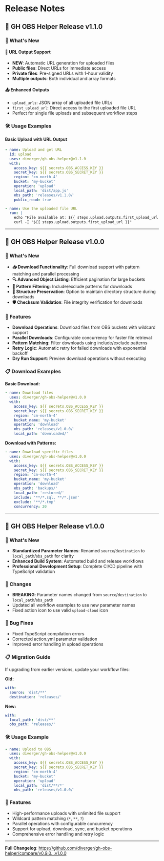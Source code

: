 # Release Notes

## 🚀 GH OBS Helper Release v1.1.0

### 🎯 What's New

#### 🔗 **URL Output Support**
- **NEW**: Automatic URL generation for uploaded files
- **Public files**: Direct URLs for immediate access
- **Private files**: Pre-signed URLs with 1-hour validity
- **Multiple outputs**: Both individual and array formats

#### 📤 **Enhanced Outputs**
- `upload_urls`: JSON array of all uploaded file URLs
- `first_upload_url`: Direct access to the first uploaded file URL
- Perfect for single file uploads and subsequent workflow steps

### 🛠️ Usage Examples

#### Basic Upload with URL Output
```yaml
- name: Upload and get URL
  id: upload
  uses: diverger/gh-obs-helper@v1.1.0
  with:
    access_key: ${{ secrets.OBS_ACCESS_KEY }}
    secret_key: ${{ secrets.OBS_SECRET_KEY }}
    region: 'cn-north-4'
    bucket: 'my-bucket'
    operation: 'upload'
    local_path: 'dist/app.js'
    obs_path: 'releases/v1.1.0/'
    public_read: true

- name: Use the uploaded file URL
  run: |
    echo "File available at: ${{ steps.upload.outputs.first_upload_url }}"
    curl -I "${{ steps.upload.outputs.first_upload_url }}"
```

---

## 🚀 GH OBS Helper Release v1.0.0

### 🎯 What's New

- **📥 Download Functionality**: Full download support with pattern matching and parallel processing
- **🔍 Advanced Object Listing**: Efficient pagination for large buckets
- **🎯 Pattern Filtering**: Include/exclude patterns for downloads
- **📁 Structure Preservation**: Option to maintain directory structure during downloads
- **🛡️ Checksum Validation**: File integrity verification for downloads

### 🔧 Features

- **Download Operations**: Download files from OBS buckets with wildcard support
- **Parallel Downloads**: Configurable concurrency for faster file retrieval
- **Pattern Matching**: Filter downloads using include/exclude patterns
- **Retry Logic**: Automatic retry for failed downloads with exponential backoff
- **Dry Run Support**: Preview download operations without executing

### 📋 Download Examples

**Basic Download:**
```yaml
- name: Download files
  uses: diverger/gh-obs-helper@v1.0.0
  with:
    access_key: ${{ secrets.OBS_ACCESS_KEY }}
    secret_key: ${{ secrets.OBS_SECRET_KEY }}
    region: 'cn-north-4'
    bucket_name: 'my-bucket'
    operation: 'download'
    obs_path: 'releases/v1.0.0/'
    local_path: 'downloaded/'
```

**Download with Patterns:**
```yaml
- name: Download specific files
  uses: diverger/gh-obs-helper@v1.0.0
  with:
    access_key: ${{ secrets.OBS_ACCESS_KEY }}
    secret_key: ${{ secrets.OBS_SECRET_KEY }}
    region: 'cn-north-4'
    bucket_name: 'my-bucket'
    operation: 'download'
    obs_path: 'backups/'
    local_path: 'restored/'
    include: '**/*.sql, **/*.json'
    exclude: '**/*.tmp'
    concurrency: 20
```

---

## 🚀 GH OBS Helper Release v1.0.0

### 🎯 What's New

- **Standardized Parameter Names**: Renamed `source`/`destination` to `local_path`/`obs_path` for clarity
- **Enhanced Build System**: Automated build and release workflows
- **Professional Development Setup**: Complete CI/CD pipeline with TypeScript validation

### 🔧 Changes

- **BREAKING**: Parameter names changed from `source`/`destination` to `local_path`/`obs_path`
- Updated all workflow examples to use new parameter names
- Fixed action icon to use valid `upload-cloud` icon

### 🐛 Bug Fixes

- Fixed TypeScript compilation errors
- Corrected action.yml parameter validation
- Improved error handling in upload operations

### 📋 Migration Guide

If upgrading from earlier versions, update your workflow files:

**Old:**
```yaml
with:
  source: 'dist/**'
  destination: 'releases/'
```

**New:**
```yaml
with:
  local_path: 'dist/**'
  obs_path: 'releases/'
```

### 🛠️ Usage Example

```yaml
- name: Upload to OBS
  uses: diverger/gh-obs-helper@v1.0.0
  with:
    access_key: ${{ secrets.OBS_ACCESS_KEY }}
    secret_key: ${{ secrets.OBS_SECRET_KEY }}
    region: 'cn-north-4'
    bucket: 'my-bucket'
    operation: 'upload'
    local_path: 'dist/**/*'
    obs_path: 'releases/v1.0.0/'
```

### 🎉 Features

- High-performance uploads with unlimited file support
- Wildcard pattern matching (`*`, `**`, `?`)
- Parallel operations with configurable concurrency
- Support for upload, download, sync, and bucket operations
- Comprehensive error handling and retry logic

---

**Full Changelog**: https://github.com/diverger/gh-obs-helper/compare/v0.9.0...v1.0.0

